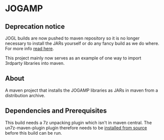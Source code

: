# JOGAMP

## Deprecation notice

JOGL builds are now pushed to maven repository so it is no longer necessary to install the JARs yourself or 
do any fancy build as we do where. For more info [read here](https://jogamp.org/wiki/index.php/Maven).

This project mainly now serves as an example of one way to import 3rdparty libraries into maven.

## About

A maven project that installs the JOGAMP libraries as JARs in maven from a distribution archive.

## Dependencies and Prerequisites

This build needs a 7z unpacking plugin which isn't in maven central. The un7z-maven-plugin plugin therefore
needs to be [installed from source](https://github.com/zenlambda/un7z-maven-plugin) before this build can be run.
